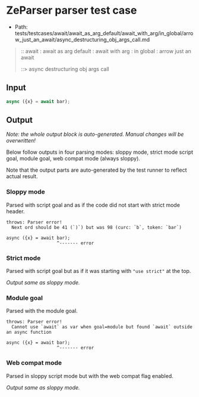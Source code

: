 # ZeParser parser test case

- Path: tests/testcases/await/await_as_arg_default/await_with_arg/in_global/arrow_just_an_await/async_destructuring_obj_args_call.md

> :: await : await as arg default : await with arg : in global : arrow just an await
>
> ::> async destructuring obj args call

## Input

`````js
async ({x} = await bar);
`````

## Output

_Note: the whole output block is auto-generated. Manual changes will be overwritten!_

Below follow outputs in four parsing modes: sloppy mode, strict mode script goal, module goal, web compat mode (always sloppy).

Note that the output parts are auto-generated by the test runner to reflect actual result.

### Sloppy mode

Parsed with script goal and as if the code did not start with strict mode header.

`````
throws: Parser error!
  Next ord should be 41 (`)`) but was 98 (curc: `b`, token: `bar`)

async ({x} = await bar);
                   ^------- error
`````

### Strict mode

Parsed with script goal but as if it was starting with `"use strict"` at the top.

_Output same as sloppy mode._

### Module goal

Parsed with the module goal.

`````
throws: Parser error!
  Cannot use `await` as var when goal=module but found `await` outside an async function

async ({x} = await bar);
                   ^------- error
`````


### Web compat mode

Parsed in sloppy script mode but with the web compat flag enabled.

_Output same as sloppy mode._
